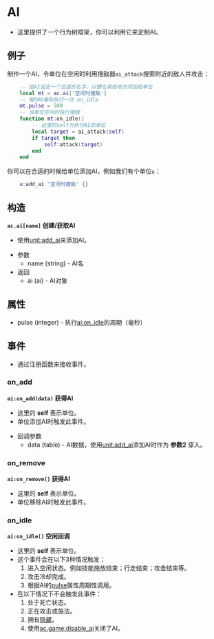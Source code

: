 # AI
+ 这里提供了一个行为树框架，你可以利用它来定制AI。

## 例子
制作一个AI，令单位在空闲时利用搜敌器`ai_attack`搜索附近的敌人并攻击：

```lua
    -- 给AI设定一个合适的名字，以便在其他地方添加给单位
    local mt = ac.ai['空闲时搜敌']
    -- 每500毫秒执行一次 on_idle
    mt.pulse = 500
    -- 当单位空闲时执行搜敌
    function mt:on_idle()
        -- 这里的self为执行AI的单位
        local target = ai_attack(self)
        if target then
            self:attack(target)
        end
    end
```

你可以在合适的时候给单位添加AI，例如我们有个单位`u`：

```lua
    u:add_ai '空闲时搜敌' {}
```

## 构造
**`ac.ai[name]` 创建/获取AI**
+ 使用[unit:add_ai]来添加AI。
* 参数
    * name (string) - AI名
* 返回
    * ai (ai) - AI对象

## 属性
+ pulse (integer) - 执行[ai:on_idle]的周期（毫秒）

## 事件
+ 通过注册函数来接收事件。

### on_add
**`ai:on_add(data)` 获得AI**

+ 这里的 **self** 表示单位。
+ 单位添加AI时触发此事件。
* 回调参数
    * data (table) - AI数据，使用[unit:add_ai]添加AI时作为 **参数2** 穿入。

### on_remove
**`ai:on_remove()` 获得AI**

+ 这里的 **self** 表示单位。
+ 单位移除AI时触发此事件。

### on_idle
**`ai:on_idle()` 空闲回调**

+ 这里的 **self** 表示单位。
+ 这个事件会在以下3种情况触发：
    1. 进入空闲状态。例如技能施放结束；行走结束；攻击结束等。
    2. 攻击冷却完成。
    3. 根据AI的[pulse]属性周期性调用。
+ 在以下情况下不会触发此事件：
    1. 处于死亡状态。
    2. 正在攻击或施法。
    3. 拥有[隐藏]。
    4. 使用[ac.game:disable_ai]关闭了AI。


[unit:add_ai]: /ac/API/unit?id=add_ai
[ai:on_idle]: /ac/API/ai?id=on_idle
[pulse]: /ac/API/ai?id=属性
[隐藏]: /ac/unit/restriction?id=隐藏
[ac.game:disable_ai]: /ac/API/game?id=disable_ai
